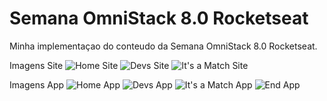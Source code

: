 # Semana OmniStack 8.0 Rocketseat
Minha implementaçao do conteudo da Semana OmniStack 8.0 Rocketseat.

Imagens Site
![Home Site](./images/site_tindev_home.PNG)
![Devs Site](./images/site_tindev_devs.PNG)
![It's a Match Site](./images/site_tindev_match.PNG)

Imagens App
![Home App](./images/app_tindev_home.jpg)
![Devs App](./images/app_tindev_devs.jpg)
![It's a Match App](./images/app_tindev_match.jpg)
![End App](./images/app_tindev_end.jpg)